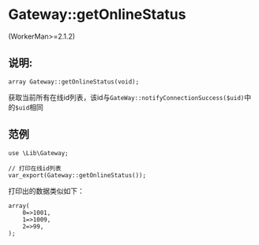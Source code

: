 # Gateway::getOnlineStatus
(WorkerMan>=2.1.2)

## 说明:
```
array Gateway::getOnlineStatus(void);
```

获取当前所有在线id列表，该id与```GateWay::notifyConnectionSuccess($uid)```中的```$uid```相同


## 范例
```
use \Lib\Gateway;

// 打印在线id列表
var_export(Gateway::getOnlineStatus());
```

打印出的数据类似如下：
```
array(
    0=>1001,
    1=>1009,
    2=>99,
);
```
